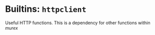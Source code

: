 # Builtins: `httpclient`

Useful HTTP functions. This is a dependency for other functions within _murex_
